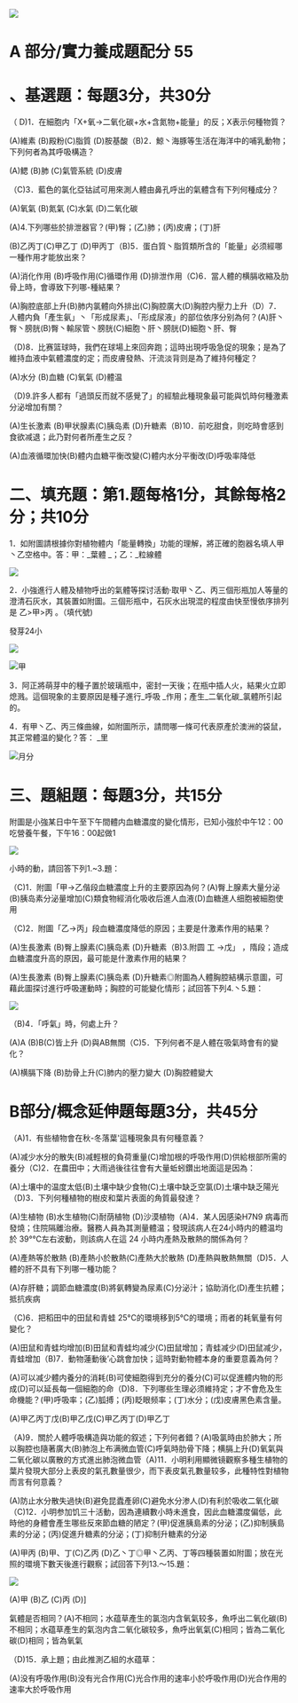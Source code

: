 ![](images\test_batch\Physics_and_Chemistry\79c82d543e5ff0ca60ae5d7b531a456b3ebe6f11df94274eaf3afaf603506f78.png)

# A 部分/實力養成題配分 55

# 、基選題：每題3分，共30分

（ D)1．在細胞内「X+氧→二氧化碳+水+含氮物+能量」的反；X表示何種物質？

(A)維素 (B)殿粉(C)脂質 (D)胺基酸（B)2．鯨丶海豚等生活在海洋中的哺乳動物；下列何者為其呼吸構造？

(A)鳃 (B)肺 (C)氣管系統 (D)皮膚

（C)3．藍色的氯化亞钴試可用來測人體由鼻孔呼出的氣體含有下列何種成分？

(A)氧氣 (B)氮氣 (C)水氣 (D)二氧化碳

(A)4.下列哪些於排泄器官？(甲)臀；(乙)肺；(丙)皮膚；(丁)肝

(B)乙丙丁(C)甲乙丁 (D)甲丙丁（B)5．蛋白質丶脂質類所含的「能量」必须經哪一種作用才能放出來？

(A)消化作用 (B)呼吸作用(C)循環作用 (D)排泄作用（C)6．當人體的横膈收縮及肋骨上時，會導致下列哪-種結果？

(A)胸腔底部上升(B)肺内氯體向外排出(C)胸腔廣大(D)胸腔内壓力上升（D）7．人體内負「產生氨」丶「形成尿素」、「形成尿液」的部位依序分别為何？(A)肝丶臀丶膀胱(B)臀丶輸尿管丶膀胱(C)細胞丶肝丶膀胱(D)細胞丶肝、臀

（D)8．比赛篮球時，我們在球場上來回奔跑；這時出現呼吸急促的現象；是為了維持血液中氣體濃度的定；而皮膚發熱、汗流淡背则是為了維持何種定？

(A)水分 (B)血糖 (C)氧氣 (D)體温

（D)9.許多人都有「過頭反而就不感覺了」的經驗此種現象最可能與饥時何種激素分泌增加有關？

(A)生长激素 (B)甲状腺素(C)胰岛素 (D)升糖素（B)10．前吃甜食，则吃時會感到食欲减退；此乃對何者所產生之反？

(A)血液循環加快(B)體内血糖平衡改變(C)體内水分平衡改(D)呼吸率降低

# 二、填充題：第1.题每格1分，其餘每格2分；共10分

1．如附圖請根據你對植物體内「能量轉換」功能的理解，將正確的胞器名填人甲丶乙空格中。答：甲：_葉體 _；乙：_粒線體

![](images\test_batch\Physics_and_Chemistry\e0cea623dca2ce3d9dbc836cfc758eb90884a4391ea90143acd3b5324eba40e7.png)

2．小強進行人體及植物呼出的氣體等探讨活動·取甲丶乙、丙三個形瓶加人等量的澄清石灰水，其裝置如附圖。三個形瓶中，石灰水出現混的程度由快至慢依序排列是 乙>甲>丙 。（填代號)

發芽24小

![](images\test_batch\Physics_and_Chemistry\e97aa1da92745358113568f5920fa45f793f0c002bac80619aea662c1aff20d8.png)

![甲](images\test_batch\Physics_and_Chemistry\ef778562e6a36644d8cc78ce19f3e2abb76db6f50cf0d20cc084d7f1950a11f4.png)

3．阿正將萌芽中的種子置於玻璃瓶中，密封一天後；在瓶中插人火，結果火立即熄溅。這個現象的主要原因是種子進行_呼吸 _作用；產生_二氧化碳_氯體所引起的。

4．有甲丶乙、丙三條曲線，如附圖所示，請問哪一條可代表原產於澳洲的袋鼠，其正常體温的變化？答： _里

![月分](images\test_batch\Physics_and_Chemistry\ce27771d08fb17142dad9e6225b88a0e7afb077a5d78315b9a14a57b7941f01c.png)

# 三、題組題：每題3分，共15分

附圖是小強某日中午至下午間體内血糖濃度的變化情形，已知小強於中午12：00吃營養午餐，下午16：00起做1

![](images\test_batch\Physics_and_Chemistry\21af24780e9c6e6d74d5f8691b9751765fc38161d0d625b489e46d505e95b57b.png)

小時的動，請回答下列1.~3.題：

（C)1．附圖「甲→乙偕段血糖濃度上升的主要原因為何？(A)臀上腺素大量分泌(B)胰岛素分泌量增加(C)類食物經消化吸收后進人血液(D)血糖進人细胞被細胞使用

（C)2．附圖「乙→丙」段血糖濃度降低的原因；主要是什激素作用的結果？

(A)生長激素 (B)臀上腺素(C)胰岛素 (D)升糖素（B)3.附圆 工 →戊」 ，隋段；造成血糖濃度升高的原因，最可能是什激素作用的結果？

(A)生長激素 (B)臀上腺素(C)胰岛素 (D)升糖素◎附圖為人體胸腔結構示意圖，可藉此圖探讨進行呼吸運動時；胸腔的可能變化情形；試回答下列4.丶5.題：

![](images\test_batch\Physics_and_Chemistry\1ac32c6cd28ca4c286e4086600de862970f7930e20c6bf5d6f78977cd2dd44d2.png)

（B)4．「呼氣」時，何處上升？

(A)A (B)B(C)皆上升 (D)與AB無關（C)5．下列何者不是人體在吸氣時會有的變化？

(A)横膈下降 (B)肋骨上升(C)肺内的壓力變大 (D)胸腔體變大

# B部分/概念延伸題每題3分，共45分

（A)1．有些植物會在秋-冬落葉'這種現象具有何種意義？

(A)减少水分的散失(B)减輕根的負荷重量(C)增加根的呼吸作用(D)供給根部所需的養分（C)2．在農田中；大雨過後往往會有大量蚯蚓鑽出地面這是因為：

(A)土壤中的温度太低(B)土壤中缺少食物(C)土壤中缺乏空氯(D)土壤中缺乏陽光（D)3．下列何種植物的樹皮和葉片表面的角質最發達？

(A)生植物 (B)水生植物(C)耐荫植物 (D)沙漠植物（A)4．某人因感染H7N9 病毒而發燒；住院隔離治療。醫務人員為其測量體温；發現該病人在24小時内的體温均於 39°℃左右波動，则該病人在這 24 小時内產熱及散熱的關係為何？

(A)產熱等於散熱 (B)產熱小於散熱(C)產熱大於散熱 (D)產熱與散熱無關（D)5．人體的肝不具有下列哪一種功能？

(A)存肝糖；調節血糖濃度(B)將氨轉變為尿素(C)分泌汁；協助消化(D)產生抗體；抵抗疾病

（C)6．把稻田中的田鼠和青蛙 25°C的環境移到5℃的環境；雨者的耗氧量有何變化？

(A)田鼠和青蛙均增加(B)田鼠和青蛙均减少(C)田鼠增加；青蛙减少(D)田鼠减少，青蛙增加（B)7．動物蓮動後’心跳會加快；這時對動物體本身的重要意義為何？

(A)可以减少體内養分的消耗(B)可使細胞得到充分的養分(C)可以促進體内物的形成(D)可以延長每一個細胞的命（D)8．下列哪些生理必须維持定；才不會危及生命機能？(甲)呼吸率；(乙)胍搏；(丙)眨眼频率；(丁)水分；(戊)皮膚黑色素含量。

(A)甲乙丙丁戊(B)甲乙戊(C)甲乙丙丁(D)甲乙丁

（A)9．關於人體呼吸構造與功能的叙述；下列何者錯？(A)吸氯時由於肺大；所以胸腔也隨著廣大(B)肺泡上布满微血管(C)呼氣時肋骨下降；横膈上升(D)氧氣與二氧化碳以廣散的方式進出肺泡微血管（A)11．小明利用顯微镜觀察多種生植物的葉片發現大部分上表皮的氣孔數量很少，而下表皮氣孔數量较多，此種特性對植物而言有何意義？

(A)防止水分散失過快(B)避免昆蠹產卵(C)避免水分渗人(D)有利於吸收二氧化碳（C)12．小明参加饥三十活動，因為連續數小時未進食，因此血糖濃度偏低，此時他的身體會產生哪些反來節血糖的陋定？(甲)促進胰島素的分泌；(乙)抑制胰島素的分泌；(丙)促進升糖素的分泌；(丁)抑制升糖素的分泌

(A)甲丙 (B)甲、丁(C)乙丙 (D)乙丶丁◎甲丶乙丙、丁等四種裝置如附圖；放在光照的環境下數天後進行觀察；試回答下列13.～15.題：

![](images\test_batch\Physics_and_Chemistry\5a5ee206da18852c8f7fff6815b97dbf8671ec453087965ee0a5815440c680c8.png)

(A)甲 (B)乙 (C)丙 (D)]

氣體是否相同？(A)不相同；水蕴草產生的氯泡内含氧氣较多，魚呼出二氧化碳(B)不相同；水蕴草產生的氣泡内含二氧化碳较多，魚呼出氧氣(C)相同；皆為二氧化碳(D)相同；皆為氧氣

（D)15．承上題；由此推測乙組的水蕴草：

(A)没有呼吸作用(B)没有光合作用(C)光合作用的速率小於呼吸作用(D)光合作用的速率大於呼吸作用

